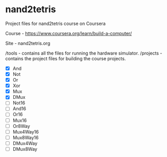 # nand2tetris
 Project files for nand2tetris course on Coursera

Course - https://www.coursera.org/learn/build-a-computer/

Site - nand2tetris.org

/tools - contains all the files for running the hardware simulator.
/projects - contains the project files for building the course projects.

- [x] And
- [x] Not
- [x] Or
- [x] Xor
- [x] Mux
- [X] DMux
- [ ] Not16
- [ ] And16
- [ ] Or16
- [ ] Mux16
- [ ] Or8Way
- [ ] Mux4Way16
- [ ] Mux8Way16
- [ ] DMux4Way
- [ ] DMux8Way